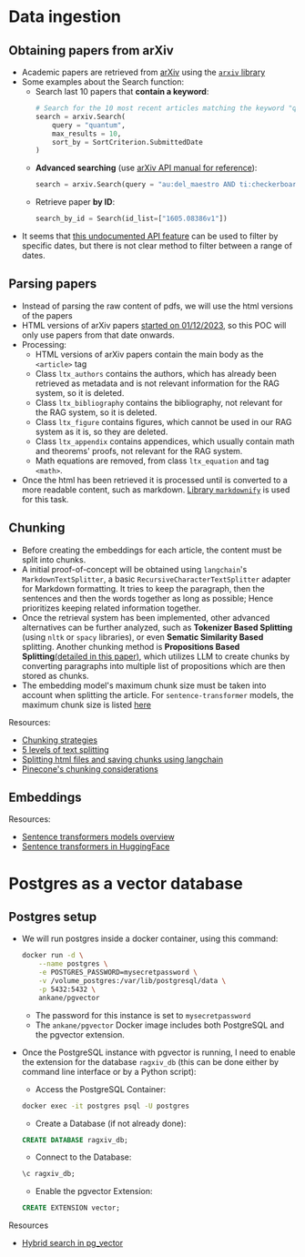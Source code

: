 # Data ingestion

## Obtaining papers from arXiv

- Academic papers are retrieved from [arXiv](https://arxiv.org) using the [`arxiv` library](http://lukasschwab.me/arxiv.py/arxiv.html)
- Some examples about the Search function:
    - Search last 10 papers that **contain a keyword**:
        ```python
        # Search for the 10 most recent articles matching the keyword "quantum."
        search = arxiv.Search(
            query = "quantum",
            max_results = 10,
            sort_by = SortCriterion.SubmittedDate
        )
        ```
    - **Advanced searching** (use [arXiv API manual for reference](https://arxiv.org/help/api/user-manual#query_details)):
        ```python
        search = arxiv.Search(query = "au:del_maestro AND ti:checkerboard")
        ```
    - Retrieve paper **by ID**:
        ```python
        search_by_id = Search(id_list=["1605.08386v1"])
        ```
- It seems that [this undocumented API feature](https://groups.google.com/g/arxiv-api/c/mAFYT2VRpK0?pli=1) can be used to filter by specific dates, but there is not clear method to filter between a range of dates.


## Parsing papers

- Instead of parsing the raw content of pdfs, we will use the html versions of the papers
- HTML versions of arXiv papers [started on 01/12/2023](https://arxiv.org/html/2402.08954v1), so this POC will only use papers from that date onwards.
- Processing:
    - HTML versions of arXiv papers contain the main body as the `<article>` tag
    - Class `ltx_authors` contains the authors, which has already been retrieved as metadata and is not relevant information for the RAG system, so it is deleted.
    - Class `ltx_bibliography` contains the bibliography, not relevant for the RAG system, so it is deleted.
    - Class `ltx_figure` contains figures, which cannot be used in our RAG system as it is, so they are deleted.
    - Class `ltx_appendix` contains appendices, which usually contain math and theorems' proofs, not relevant for the RAG system.
    - Math equations are removed, from class `ltx_equation` and tag `<math>`.
- Once the html has been retrieved it is processed until is converted to a more readable content, such as markdown. [Library `markdownify`](https://python.langchain.com/v0.2/docs/integrations/document_transformers/markdownify/) is used for this task.


## Chunking

- Before creating the embeddings for each article, the content must be split into chunks.
- A initial proof-of-concept will be obtained using `langchain`'s `MarkdownTextSplitter`, a basic `RecursiveCharacterTextSplitter` adapter for Markdown formatting. It tries to keep the paragraph, then the sentences and then the words together as long as possible; Hence prioritizes keeping related information together.
- Once the retrieval system has been implemented, other advanced alternatives can be further analyzed, such as **Tokenizer Based Splitting** (using `nltk` or `spacy` libraries), or even **Sematic Similarity Based** splitting. Another chunking method is **Propositions Based Splitting**[(detailed in this paper)](https://arxiv.org/pdf/2312.06648.pdf), which utilizes LLM to create chunks by converting paragraphs into multiple list of propositions which are then stored as chunks.
- The embedding model's maximum chunk size must be taken into account when splitting the article. For `sentence-transformer` models, the maximum chunk size is listed [here](https://www.sbert.net/docs/sentence_transformer/pretrained_models.html#model-overview)

Resources:
- [Chunking strategies](https://medium.com/@rahulpant.me/chunking-text-splitting-strategies-llms-579ab4ede2eb)
- [5 levels of text splitting](https://github.com/FullStackRetrieval-com/RetrievalTutorials/blob/main/tutorials/LevelsOfTextSplitting/5_Levels_Of_Text_Splitting.ipynb)
- [Splitting html files and saving chunks using langchain](https://stackoverflow.com/questions/78481278/splitting-html-file-and-saving-chunks-using-langchain)
- [Pinecone's chunking considerations](https://www.pinecone.io/learn/chunking-strategies/)


## Embeddings

Resources:
- [Sentence transformers models overview](https://www.sbert.net/docs/sentence_transformer/pretrained_models.html#model-overview)
- [Sentence transformers in HuggingFace](https://huggingface.co/docs/hub/sentence-transformers)


# Postgres as a vector database

## Postgres setup

- We will run postgres inside a docker container, using this command:

    ```bash
    docker run -d \
        --name postgres \
        -e POSTGRES_PASSWORD=mysecretpassword \
        -v /volume_postgres:/var/lib/postgresql/data \
        -p 5432:5432 \
        ankane/pgvector
    ```

    - The password for this instance is set to `mysecretpassword`
    - The `ankane/pgvector` Docker image includes both PostgreSQL and the pgvector extension.

- Once the PostgreSQL instance with pgvector is running, I need to enable the extension for the database `ragxiv_db` (this can be done either by command line interface or by a Python script):
    - Access the PostgreSQL Container:
    ```bash
    docker exec -it postgres psql -U postgres
    ```
    - Create a Database (if not already done):
    ```sql
    CREATE DATABASE ragxiv_db;
    ```
    - Connect to the Database:
    ```sql
    \c ragxiv_db;
    ```
    - Enable the pgvector Extension:
    ```sql
    CREATE EXTENSION vector;
    ```
 Resources
 - [Hybrid search in pg_vector](https://github.com/pgvector/pgvector-python/blob/master/examples/hybrid_search.py#L46)
